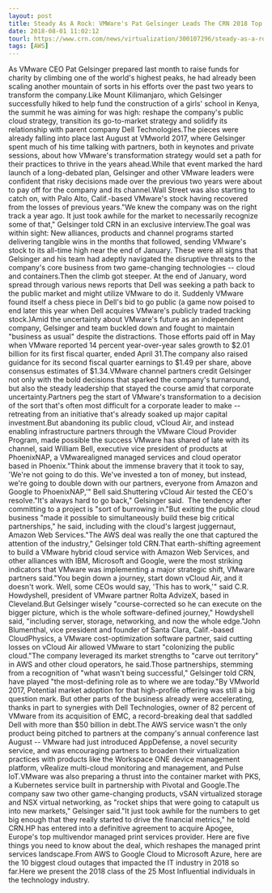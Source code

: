 ```yaml
---
layout: post
title: Steady As A Rock: VMWare's Pat Gelsinger Leads The CRN 2018 Top 100 Executives Pack
date: 2018-08-01 11:02:12
tourl: https://www.crn.com/news/virtualization/300107296/steady-as-a-rock-vmwares-pat-gelsinger-leads-the-crn-2018-top-100-executives-pack.htm
tags: [AWS]
---
```

As VMware CEO Pat Gelsinger prepared last month to raise funds for charity by climbing one of the world's highest peaks, he had already been scaling another mountain of sorts in his efforts over the past two years to transform the company.Like Mount Kilimanjaro, which Gelsinger successfully hiked to help fund the construction of a girls' school in Kenya, the summit he was aiming for was high: reshape the company's public cloud strategy, transition its go-to-market strategy and solidify its relationship with parent company Dell Technologies.The pieces were already falling into place last August at VMworld 2017, where Gelsinger spent much of his time talking with partners, both in keynotes and private sessions, about how VMware's transformation strategy would set a path for their practices to thrive in the years ahead.While that event marked the hard launch of a long-debated plan, Gelsinger and other VMware leaders were confident that risky decisions made over the previous two years were about to pay off for the company and its channel.Wall Street was also starting to catch on, with Palo Alto, Calif.-based VMware's stock having recovered from the losses of previous years."We knew the company was on the right track a year ago. It just took awhile for the market to necessarily recognize some of that," Gelsinger told CRN in an exclusive interview.The goal was within sight: New alliances, products and channel programs started delivering tangible wins in the months that followed, sending VMware's stock to its all-time high near the end of January. These were all signs that Gelsinger and his team had adeptly navigated the disruptive threats to the company's core business from two game-changing technologies -- cloud and containers.Then the climb got steeper. At the end of January, word spread through various news reports that Dell was seeking a path back to the public market and might utilize VMware to do it. Suddenly VMware found itself a chess piece in Dell's bid to go public (a game now poised to end later this year when Dell acquires VMware's publicly traded tracking stock.)Amid the uncertainty about VMware's future as an independent company, Gelsinger and team buckled down and fought to maintain "business as usual" despite the distractions. Those efforts paid off in May when VMware reported 14 percent year-over-year sales growth to $2.01 billion for its first fiscal quarter, ended April 31.The company also raised guidance for its second fiscal quarter earnings to $1.49 per share, above consensus estimates of $1.34.VMware channel partners credit Gelsinger not only with the bold decisions that sparked the company's turnaround, but also the steady leadership that stayed the course amid that corporate uncertainty.Partners peg the start of VMware's transformation to a decision of the sort that's often most difficult for a corporate leader to make -- retreating from an initiative that's already soaked up major capital investment.But abandoning its public cloud, vCloud Air, and instead enabling infrastructure partners through the VMware Cloud Provider Program, made possible the success VMware has shared of late with its channel, said William Bell, executive vice president of products at PhoenixNAP, a VMwarealigned managed services and cloud operator based in Phoenix."Think about the immense bravery that it took to say, 'We're not going to do this. We've invested a ton of money, but instead, we're going to double down with our partners, everyone from Amazon and Google to PhoenixNAP,'" Bell said.Shuttering vCloud Air tested the CEO's resolve."It's always hard to go back," Gelsinger said.  The tendency after committing to a project is "sort of burrowing in."But exiting the public cloud business "made it possible to simultaneously build these big critical partnerships," he said, including with the cloud's largest juggernaut, Amazon Web Services."The AWS deal was really the one that captured the attention of the industry," Gelsinger told CRN.That earth-shifting agreement to build a VMware hybrid cloud service with Amazon Web Services, and other alliances with IBM, Microsoft and Google, were the most striking indicators that VMware was implementing a major strategic shift, VMware partners said."You begin down a journey, start down vCloud Air, and it doesn't work. Well, some CEOs would say, 'This has to work,'" said C.R. Howdyshell, president of VMware partner Rolta AdvizeX, based in Cleveland.But Gelsinger wisely "course-corrected so he can execute on the bigger picture, which is the whole software-defined journey," Howdyshell said, "including server, storage, networking, and now the whole edge."John Blumenthal, vice president and founder of Santa Clara, Calif.-based CloudPhysics, a VMware cost-optimization software partner, said cutting losses on vCloud Air allowed VMware to start "colonizing the public cloud."The company leveraged its market strengths to "carve out territory" in AWS and other cloud operators, he said.Those partnerships, stemming from a recognition of "what wasn't being successful," Gelsinger told CRN, have played "the most-defining role as to where we are today."By VMworld 2017, Potential market adoption for that high-profile offering was still a big question mark. But other parts of the business already were accelerating, thanks in part to synergies with Dell Technologies, owner of 82 percent of VMware from its acquisition of EMC, a record-breaking deal that saddled Dell with more than $50 billion in debt.The AWS service wasn't the only product being pitched to partners at the company's annual conference last August -- VMware had just introduced AppDefense, a novel security service, and was encouraging partners to broaden their virtualization practices with products like the Workspace ONE device management platform, vRealize multi-cloud monitoring and management, and Pulse IoT.VMware was also preparing a thrust into the container market with PKS, a Kubernetes service built in partnership with Pivotal and Google.The company saw two other game-changing products, vSAN virtualized storage and NSX virtual networking, as "rocket ships that were going to catapult us into new markets," Gelsinger said."It just took awhile for the numbers to get big enough that they really started to drive the financial metrics," he told CRN.HP has entered into a definitive agreement to acquire Apogee, Europe's top multivendor managed print services provider. Here are five things you need to know about the deal, which reshapes the managed print services landscape.From AWS to Google Cloud to Microsoft Azure, here are the 10 biggest cloud outages that impacted the IT industry in 2018 so far.Here we present the 2018 class of the 25 Most Influential individuals in the technology industry.